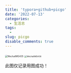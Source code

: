 ```yaml
---
title: 'typora+github+picgo'
date: '2022-07-13'
categories:
  - 生活志
tags:
  - 
slug: picgo
disable_comments: true
---
```

<img src="https://raw.githubusercontent.com/Tang-Jay/imag/main/202208031714162.jpeg" alt="WechatIMG435" style="zoom:50%;" />

<img src="https://raw.githubusercontent.com/Tang-Jay/imag/main/202208031714158.jpeg" alt="WechatIMG436" style="zoom:46%;" />

此图仅记录用图成功！



